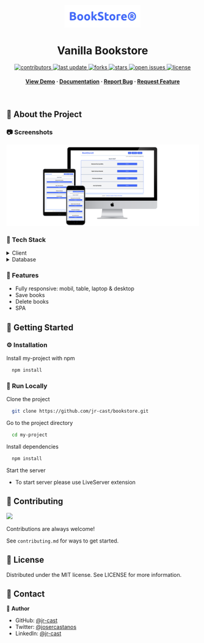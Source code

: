 <div align="center">

  <img src="assets/logo.png" alt="logo" width="200" height="auto" />
  <h1>Vanilla Bookstore</h1>
    
<!-- Badges -->
<p>
  <a href="https://github.com/jr-cast/bookstore/graphs/contributors">
    <img src="https://img.shields.io/github/contributors/jr-cast/bookstore" alt="contributors" />
  </a>
  <a href="">
    <img src="https://img.shields.io/github/last-commit/jr-cast/bookstore" alt="last update" />
  </a>
  <a href="https://github.com/jr-cast/bookstore/network/members">
    <img src="https://img.shields.io/github/forks/jr-cast/bookstore" alt="forks" />
  </a>
  <a href="https://github.com/jr-cast/bookstore/stargazers">
    <img src="https://img.shields.io/github/stars/jr-cast/bookstore" alt="stars" />
  </a>
  <a href="https://github.com/jr-cast/bookstore/issues/">
    <img src="https://img.shields.io/github/issues/jr-cast/bookstore" alt="open issues" />
  </a>
  <a href="https://github.com/jr-cast/bookstore/blob/master/LICENSE">
    <img src="https://img.shields.io/github/license/jr-cast/bookstore.svg" alt="license" />
  </a>
</p>
   
<h4>
    <a href="https://vanilla-bookstore.netlify.app/">View Demo</a>
  <span> · </span>
    <a href="https://github.com/jr-cast/bookstore">Documentation</a>
  <span> · </span>
    <a href="https://github.com/jr-cast/bookstore/issues/">Report Bug</a>
  <span> · </span>
    <a href="https://github.com/jr-cast/bookstore/issues/">Request Feature</a>
</h4>
</div>

<br />

<!-- About the Project -->
## :star2: About the Project


<!-- Screenshots -->
### :camera: Screenshots

<div align="center"> 
  <img src="./assets/cover.png" alt="screenshot" />
</div>


<!-- TechStack -->
### :space_invader: Tech Stack

<details>
  <summary>Client</summary>
  <ul>
    <li><a href="https://developer.mozilla.org/en-US/docs/Web/HTML">HTML</a></li>
    <li><a href="https://www.javascript.com/">JavaScript</a></li>
    <li><a href="https://tailwindcss.com/">TailwindCSS</a></li>
  </ul>
</details>

<details>
  <summary>Database</summary>
  <ul>
    <li><a href="https://developer.mozilla.org/en-US/docs/Web/API/Window/localStorage">Local Storage</a></li>
  </ul>
</details>

<!-- Features -->
### :dart: Features

- Fully responsive: mobil, table, laptop & desktop
- Save books
- Delete books
- SPA

<!-- Getting Started -->
## 	:toolbox: Getting Started


<!-- Installation -->
### :gear: Installation

Install my-project with npm

```bash
  npm install
```

<!-- Run Locally -->
### :running: Run Locally

Clone the project

```bash
  git clone https://github.com/jr-cast/bookstore.git
```

Go to the project directory

```bash
  cd my-project
```

Install dependencies

```bash
  npm install
```

Start the server

* To start server please use LiveServer extension

<!-- Contributing -->
## :wave: Contributing

<a href="https://github.com/Louis3797/awesome-readme-template/graphs/contributors">
  <img src="https://contrib.rocks/image?repo=Louis3797/awesome-readme-template" />
</a>


Contributions are always welcome!

See `contributing.md` for ways to get started.


<!-- License -->
## 🚩 License

Distributed under the MIT license. See LICENSE for more information.


<!-- Contact -->
## :handshake: Contact

👤 **Author**

- GitHub: [@jr-cast](https://github.com/jr-cast)
- Twitter: [@josercastanos](https://twitter.com/josercastanos)
- LinkedIn: [@jr-cast](https://linkedin.com/in/jr-cast)
